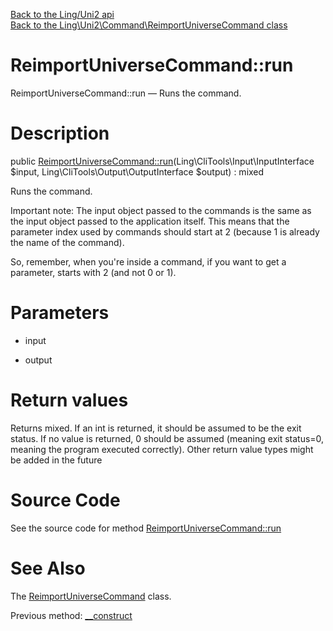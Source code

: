 [Back to the Ling/Uni2 api](https://github.com/lingtalfi/Uni2/blob/master/doc/api/Ling/Uni2.md)<br>
[Back to the Ling\Uni2\Command\ReimportUniverseCommand class](https://github.com/lingtalfi/Uni2/blob/master/doc/api/Ling/Uni2/Command/ReimportUniverseCommand.md)


ReimportUniverseCommand::run
================



ReimportUniverseCommand::run — Runs the command.




Description
================


public [ReimportUniverseCommand::run](https://github.com/lingtalfi/Uni2/blob/master/doc/api/Ling/Uni2/Command/ReimportUniverseCommand/run.md)(Ling\CliTools\Input\InputInterface $input, Ling\CliTools\Output\OutputInterface $output) : mixed




Runs the command.

Important note:
The input object passed to the commands is the same as the input object passed to the application itself.
This means that the parameter index used by commands should start at 2 (because 1 is already the name of the command).

So, remember, when you're inside a command, if you want to get a parameter, starts with 2 (and not 0 or 1).




Parameters
================


- input

    

- output

    


Return values
================

Returns mixed.
If an int is returned, it should be assumed to be the exit status.
If no value is returned, 0 should be assumed (meaning exit status=0, meaning the program executed correctly).
Other return value types might be added in the future







Source Code
===========
See the source code for method [ReimportUniverseCommand::run](https://github.com/lingtalfi/Uni2/blob/master/Command/ReimportUniverseCommand.php#L58-L93)


See Also
================

The [ReimportUniverseCommand](https://github.com/lingtalfi/Uni2/blob/master/doc/api/Ling/Uni2/Command/ReimportUniverseCommand.md) class.

Previous method: [__construct](https://github.com/lingtalfi/Uni2/blob/master/doc/api/Ling/Uni2/Command/ReimportUniverseCommand/__construct.md)<br>

